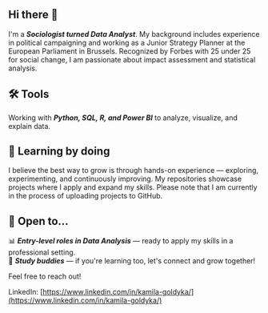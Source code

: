 ## Hi there 👋

I'm a **_Sociologist turned Data Analyst_**. My background includes experience in political campaigning and working as a Junior Strategy Planner at the European Parliament in Brussels. Recognized by Forbes with 25 under 25 for social change, I am passionate about impact assessment and statistical analysis.

## 🛠️ Tools  
Working with **_Python, SQL, R, and Power BI_** to analyze, visualize, and explain data.  

## 🚀 Learning by doing
I believe the best way to grow is through hands-on experience — exploring, experimenting, and continuously improving. My repositories showcase projects where I apply and expand my skills. Please note that I am currently in the process of uploading projects to GitHub.

## 👀 Open to...  
📊 **_Entry-level roles in Data Analysis_** — ready to apply my skills in a professional setting.  
🤝 **_Study buddies_** — if you're learning too, let's connect and grow together!  

Feel free to reach out! 

LinkedIn: [https://www.linkedin.com/in/kamila-goldyka/](https://www.linkedin.com/in/kamila-goldyka/)


<!--
**kamilagoldyka/kamilagoldyka** is a ✨ _special_ ✨ repository because its `README.md` (this file) appears on your GitHub profile.

Here are some ideas to get you started:

- 🔭 I’m currently working on ...
- 🌱 I’m currently learning ...
- 👯 I’m looking to collaborate on ...
- 🤔 I’m looking for help with ...
- 💬 Ask me about ...
- 📫 How to reach me: ...
- 😄 Pronouns: ...
- ⚡ Fun fact: ...
-->

